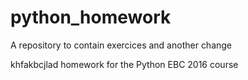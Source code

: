 # python_homework
A repository to contain exercices and
 another change 
 
  khfakbcjlad homework for the Python EBC 2016 course
